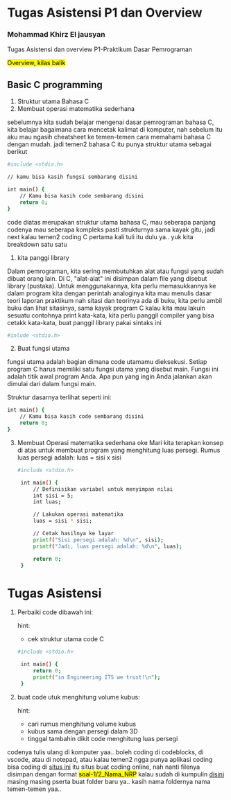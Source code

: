 # Tugas Asistensi P1 dan Overview 
### Mohammad Khirz El jausyan
Tugas Asistensi dan overview P1-Praktikum Dasar Pemrograman 

<mark>Overview, kilas balik</mark>
## Basic C programming
1. Struktur utama Bahasa C
2. Membuat operasi matematika sederhana

sebelumnya kita sudah belajar mengenai dasar pemrograman bahasa C, kita belajar bagaimana cara mencetak kalimat di komputer, nah sebelum itu aku mau ngasih cheatsheet ke temen-temen
cara memahami bahasa C dengan mudah. jadi temen2 bahasa C itu punya struktur utama sebagai berikut

```sh
#include <stdio.h>

// kamu bisa kasih fungsi sembarang disini

int main() {
    // Kamu bisa kasih code sembarang disini
    return 0;
}
```
code diatas merupakan struktur utama bahasa C, mau seberapa panjang codenya mau seberapa kompleks pasti strukturnya sama kayak gitu, jadi next kalau temen2 coding C pertama kali tuli itu dulu ya..
yuk kita breakdown satu satu
1. kita panggi library 
   
Dalam pemrograman, kita sering membutuhkan alat atau fungsi yang sudah dibuat orang lain. Di C, "alat-alat" ini disimpan dalam file yang disebut library (pustaka). Untuk menggunakannya, kita perlu memasukkannya ke dalam program kita dengan perintah analoginya kita mau menulis dasar teori laporan praktikum nah sitasi dan teorinya ada di buku, kita perlu ambil buku dan lihat sitasinya, sama kayak program C kalau kita mau lakuin sesuatu contohnya print kata-kata, kita perlu panggil compiler yang bisa cetakk kata-kata, buat panggil library pakai sintaks ini
  ```sh
  #inlude <stdio.h>
  ```

2. Buat fungsi utama
   
fungsi utama adalah bagian dimana code utamamu dieksekusi. Setiap program C harus memiliki satu fungsi utama yang disebut main. Fungsi ini adalah titik awal program Anda. Apa pun yang ingin Anda     jalankan akan dimulai dari dalam fungsi main.

Struktur dasarnya terlihat seperti ini:
```sh
int main() {
    // Kamu bisa kasih code sembarang disini
    return 0;
}
```
3. Membuat Operasi matematika sederhana
   oke Mari kita terapkan konsep di atas untuk membuat program yang menghitung luas persegi. Rumus luas persegi adalah: luas = sisi x sisi
   ```sh
   #include <stdio.h>

    int main() {
        // Definisikan variabel untuk menyimpan nilai
        int sisi = 5;
        int luas;

        // Lakukan operasi matematika
        luas = sisi * sisi;

        // Cetak hasilnya ke layar
        printf("Sisi persegi adalah: %d\n", sisi);
        printf("Jadi, luas persegi adalah: %d\n", luas);

        return 0;
    }
   ```
# Tugas Asistensi
1. Perbaiki code dibawah ini:
   
   hint:
   - cek struktur utama code C
   ```sh
   #include <stdio.h>

    int main() {
        return 0;
        printf("in Engineering ITS we trust!\n");
    }
   ```
2. buat code utuk menghitung volume kubus:

   hint:
   - cari rumus menghitung volume kubus
   - kubus sama dengan persegi dalam 3D
   - tinggal tambahin dikit code menghitung luas persegi

codenya tulis ulang di komputer yaa.. boleh coding di codeblocks, di vscode, atau di notepad, atau kalau temen2 ngga punya aplikasi coding bisa coding di [situs ini](https://www.onlinegdb.com/online_c_compiler)  itu situs buat coding online, nah nanti filenya disimpan dengan format <mark>soal-1/2_Nama_NRP</mark> kalau sudah di kumpulin [disini](https://drive.google.com/drive/folders/1uq4RSEmgHym5ykhPtUuSiQ5als4E0R9R?usp=sharing) masing masing pserta buat folder baru ya.. kasih nama foldernya nama temen-temen yaa..
